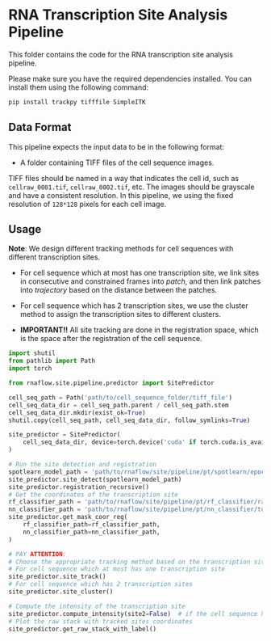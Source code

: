 # RNA Transcription Site Analysis Pipeline

This folder contains the code for the RNA transcription site analysis pipeline.

Please make sure you have the required dependencies installed. You can install them using the following command:

```bash
pip install trackpy tifffile SimpleITK
```

## Data Format

This pipeline expects the input data to be in the following format:

- A folder containing TIFF files of the cell sequence images.

TIFF files should be named in a way that indicates the cell id, such as `cellraw_0001.tif`, `cellraw_0002.tif`, etc. The images should be grayscale and have a consistent resolution. In this pipeline, we using the fixed resolution of `128*128` pixels for each cell image. 

## Usage

**Note**: We design different tracking methods for cell sequences with different transcription sites.

- For cell sequence which at most has one transcription site, we link sites in consecutive and constrained frames into *patch*, 
    and then link patches into *trajectory* based on the distance between the patches.

- For cell sequence which has 2 transcription sites, we use the cluster method to assign the transcription sites to different clusters.

- **IMPORTANT!!**  All site tracking are done in the registration space, which is the space after the registration of the cell sequence.

```python
import shutil
from pathlib import Path
import torch

from rnaflow.site.pipeline.predictor import SitePredictor

cell_seq_path = Path('path/to/cell_sequence_folder/tiff_file')
cell_seq_data_dir = cell_seq_path.parent / cell_seq_path.stem
cell_seq_data_dir.mkdir(exist_ok=True)
shutil.copy(cell_seq_path, cell_seq_data_dir, follow_symlinks=True)

site_predictor = SitePredictor(
    cell_seq_data_dir, device=torch.device('cuda' if torch.cuda.is_available() else 'cpu')
)

# Run the site detection and registration
spotlearn_model_path = 'path/to/rnaflow/site/pipeline/pt/spotlearn/epoch40.pt'
site_predictor.site_detect(spotlearn_model_path)
site_predictor.registration_recursive()
# Get the coordinates of the transcription site 
rf_classifier_path = 'path/to/rnaflow/site/pipeline/pt/rf_classifier/random_forest_model.pkl'
nn_classifier_path = 'path/to/rnaflow/site/pipeline/pt/nn_classifier/tut1-model.pt'
site_predictor.get_mask_coor_reg(
    rf_classifier_path=rf_classifier_path,
    nn_classifier_path=nn_classifier_path,
)

# PAY ATTENTION:
# Choose the appropriate tracking method based on the transcription sites in the cell sequence.
# For cell sequence which at most has one transcription site
site_predictor.site_track()
# For cell sequence which has 2 transcription sites
site_predictor.site_cluster()

# Compute the intensity of the transcription site
site_predictor.compute_intensity(site2=False)  # if the cell sequence has 2 transcription sites, set site2=True
# Plot the raw stack with tracked sites coordinates
site_predictor.get_raw_stack_with_label()
```
